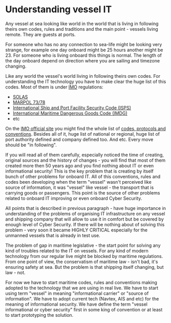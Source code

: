 # Understanding vessel IT

Any vessel at sea looking like world in the world that is living in following theirs own codes, rules and traditions and the main point - vessels living remote. They are guests at ports. 

For someone who has no any connection to sea-life might be looking very strange, for example one day onboard might be 25 hours another might be 23. For someone who is living onboard this things is normal. The length of the day onboard depend on direction where you are sailing and timezone changing.

Like any world the vessel's world living in following theirs own codes. For understanding the IT technology you have to make clear the huge list of this codes. Most of them is under [IMO](http://www.imo.org/en/About/Pages/Default.aspx) regulations:

* [SOLAS](https://en.wikipedia.org/wiki/SOLAS_Convention)
* [MARPOL 73/78](https://en.wikipedia.org/wiki/MARPOL_73/78)
* [International Ship and Port Facility Security Code (ISPS)](https://en.wikipedia.org/wiki/International_Ship_and_Port_Facility_Security_Code)
* [International Maritime Dangerous Goods Code (IMDG)](https://en.wikipedia.org/wiki/International_Maritime_Dangerous_Goods_Code)
* etc

On the [IMO official site](http://www.imo.org/en/About/Pages/Default.aspx) you might find the whole list of [codes, protocols and conventions](http://www.imo.org/en/OurWork/Environment/PollutionResponse/Inventory%20of%20information/Pages/International-Conventions,-Protocols-and-Codes.aspx). Besides all of it, huge list of national or regional, huge list of port authority defined and company defined too. And etc. Every move should be "in following".

If you will read all of them carefully, especially noticed the time of creating, original sources and the history of changes - you will find that most of them created more then 50 years ago and you find nothing about IT or even informational security! This is the key problem that is creating by itself bunch of other problems for onboard IT. All of this conventions, rules and codes been developing when the term "vessel" wasn't perceived like source of information, it was "vessel" like vessel - the transport that is carrying goods or passengers. This point is the source of other problems related to onboard IT improving or even onboard Cyber Security.

All points that is described in previous paragraph - have huge importance in understanding of the problems of organising IT infrastructure on any vessel and shipping company that will allow to use it in comfort but be covered by enough level of Cyber Security. If there will be nothing about of solving this problem - very soon it became HIGHLY CRITICAL especially for the unmanned vessels that is already in test use.

The problem of gap in maritime legislative - the start point for solving any kind of troubles related to the IT on vessels. For any kind of modern technology from our regular live might be blocked by maritime regulations. From one point of view, the conservatism of maritime law - isn't bad, it's ensuring safety at sea. But the problem is that shipping itself changing, but law - not.

For now we have to start maritime codes, rules and conventions making adopted to the technology that we are using in real live. We have to start using term "vessel" in meaning "informational carrier" or "source of information". We have to adopt current tech (Navtex, AIS and etc) for the meaning of informational security. We have define the term "vessel informational or cyber security" first in some king of convention or at least to start prototyping the solution.